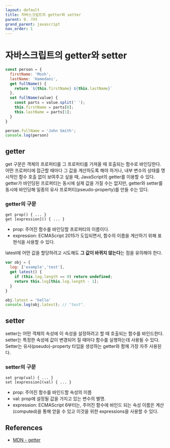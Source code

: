 ```yaml
---
layout: default
title: 자바스크립트의 getter와 setter
parent: 9. 기타
grand_parent: javascript
nav_order: 1
---
```


# 자바스크립트의 getter와 setter

```js
const person = {
  firstName: 'Mosh',
  lastName: 'Hamedani',
  get fullName() {
    return `${this.firstName} ${this.lastName}`
  },
  set fullName(value) {
    const parts = value.split(' ');
    this.firstName = parts[0];
    this.lastName = parts[1];
  }
}

person.fullName = 'John Smith';
console.log(person)
```

## getter

get 구문은 객체의 프로퍼티를 그 프로퍼티를 가져올 때 호출되는 함수로 바인딩한다. 어떤 프로퍼티에 접근할 때마다 그 값을 계산하도록 해야 하거나, 내부 변수의 상태를 명시적인 함수 호출 없이 보여주고 싶을 때, JavaScript의 getter를 이용할 수 있다. getter가 바인딩된 프로퍼티는 동시에 실제 값을 가질 수는 없지만, getter와 setter를 동시에 바인딩해 일종의 유사 프로퍼티(pseudo-property)를 만들 수는 있다.

### getter의 구문

```text
get prop() { ... }
get [expression]() { ... }
```

* prop: 주어진 함수를 바인딩할 프로퍼티의 이름이다.
* expression: ECMAScript 2015가 도입되면서, 함수의 이름을 계산하기 위해 표현식을 사용할 수 있다.

latest에 어떤 값을 할당하려고 시도해도 **그 값이 바뀌지 않는다**는 점을 유의해야 한다.

```js
var obj = {
  log: ['example','test'],
  get latest() {
    if (this.log.length == 0) return undefined;
    return this.log[this.log.length - 1];
  }
}

obj.latest = 'hello'
console.log(obj.latest); // "test".
```

## setter

setter는 어떤 객체의 속성에 이 속성을 설정하려고 할 때 호출되는 함수를 바인드한다. setter는 특정한 속성에 값이 변경되어 질 때마다 함수를 실행하는데 사용될 수 있다. Setter는 유사(pseudo)-property 타입을 생성하는 getter와 함께 가장 자주 사용된다.

### setter의 구문

```text
set prop(val) { ... }
set [expression](val) { ... }
```

* prop: 주어진 함수를 바인드할 속성의 이름
* val: prop에 설정될 값을 가지고 있는 변수의 별명.
* expression: ECMAScript 6부터는, 주어진 함수에 바인드 되는 속성 이름은 계산(computed)을 통해 얻을 수 있고 이것을 위한 expressions을 사용할 수 있다.

## References

* [MDN - getter](https://developer.mozilla.org/ko/docs/Web/JavaScript/Reference/Functions/get)

